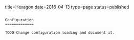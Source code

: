 title=Hexagon
date=2016-04-13
type=page
status=published
~~~~~~

Configuration
=============

TODO Change configuration loading and document it.

